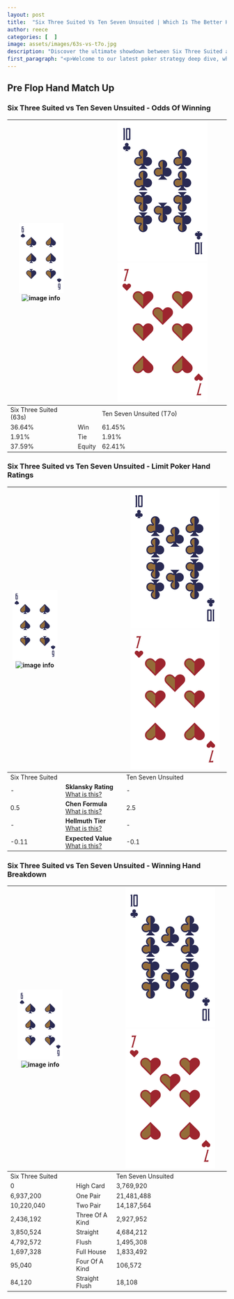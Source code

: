 ```yaml
---
layout: post
title:  "Six Three Suited Vs Ten Seven Unsuited | Which Is The Better Hand In Poker? A Complete Guide"
author: reece
categories: [  ]
image: assets/images/63s-vs-t7o.jpg
description: "Discover the ultimate showdown between Six Three Suited and Ten Seven Unsuited in poker! Uncover the odds, strategies, and scenarios where one hand triumphs over the other. Get ready to up your poker game with this thrilling analysis."
first_paragraph: "<p>Welcome to our latest poker strategy deep dive, where we're pitting two distinct hands against each other in a high-stakes showdown: Six Three Suited vs Ten Seven Unsuited.</p><p>In the dynamic world of poker, every decision counts, and knowing which hand holds the upper hand is key to your success at the table.</p><p>In this article, we'll dissect these two hands, explore the scenarios where one dominates the other, and equip you with the knowledge to make strategic choices that can tip the odds in your favor.</p><p>Get ready to unravel the intriguing dynamics of these poker hands and elevate your game to new heights.</p>"
---
```




[comment]: # (sp0)

## Pre Flop Hand Match Up

<div class="table hand-ratings" markdown="1"> 



### Six Three Suited vs Ten Seven Unsuited - Odds Of Winning


    
| ![image info](assets/images/hand1/6.png) ![image info](assets/images/hand1/3s.png) |  | ![image info](assets/images/hand2/T.png) ![image info](assets/images/hand2/7o.png) |
| -------- | -------- | -------- |
| Six Three Suited (63s) |  | Ten Seven Unsuited (T7o) |
| 36.64% | Win | 61.45% |
| 1.91% | Tie | 1.91% |
| 37.59% | Equity | 62.41% |




[comment]: # (sp1)



### Six Three Suited vs Ten Seven Unsuited - Limit Poker Hand Ratings


    
| ![image info](assets/images/hand1/6.png) ![image info](assets/images/hand1/3s.png) |  | ![image info](assets/images/hand2/T.png) ![image info](assets/images/hand2/7o.png) |
| -------- | -------- | -------- |
| Six Three Suited |  | Ten Seven Unsuited |
| - | **Sklansky Rating** [What is this?](/sklansky-rating-explained) | - |
| 0.5 | **Chen Formula** [What is this?](/chen-formula-explained) | 2.5 |
| - | **Hellmuth Tier** [What is this?](/Hellmuth-tier-explained) | - |
| -0.11 | **Expected Value** [What is this?](/expected-value-explained) | -0.1 |




[comment]: # (sp2)



### Six Three Suited vs Ten Seven Unsuited - Winning Hand Breakdown


    
| ![image info](assets/images/hand1/6.png) ![image info](assets/images/hand1/3s.png) |  | ![image info](assets/images/hand2/T.png) ![image info](assets/images/hand2/7o.png) |
| -------- | -------- | -------- |
| Six Three Suited |  | Ten Seven Unsuited |
| 0 | High Card | 3,769,920 |
| 6,937,200 | One Pair | 21,481,488 |
| 10,220,040 | Two Pair | 14,187,564 |
| 2,436,192 | Three Of A Kind | 2,927,952 |
| 3,850,524 | Straight | 4,684,212 |
| 4,792,572 | Flush | 1,495,308 |
| 1,697,328 | Full House | 1,833,492 |
| 95,040 | Four Of A Kind | 106,572 |
| 84,120 | Straight Flush | 18,108 |




[comment]: # (sp3)



</div>

[comment]: # (sp4)



[comment]: # (sp5)

